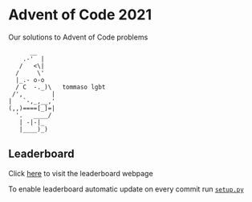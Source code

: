 # Advent of Code 2021
Our solutions to Advent of Code problems

```
      __
    .-'  |
   /   <\|
  /     \'
  |_.- o-o 
  / C  -._)\   tommaso lgbt 
 /',        |
|   `-,_,__,'
(,,)====[_]=|
  '.   ____/
   | -|-|_
   |____)_)

```

## Leaderboard
Click [here](https://tommimon.github.io/advent-of-code-2021/) to visit the leaderboard webpage 

To enable leaderboard automatic update on every commit run [`setup.py`](https://github.com/Tommimon/advent-of-code-2021/blob/master/setup.py)


